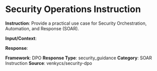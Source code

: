 # Security Operations Instruction

**Instruction**: Provide a practical use case for Security Orchestration, Automation, and Response (SOAR).

**Input/Context**: 

**Response**: 

**Framework**: DPO
**Response Type**: security_guidance
**Category**: SOAR Instruction
**Source**: venkycs/security-dpo
